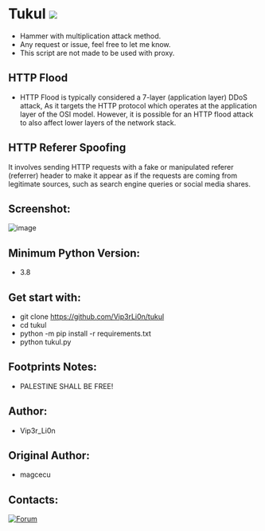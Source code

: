 # Tukul ![](https://img.shields.io/badge/Version-2.0-brightgreen.svg)
- Hammer with multiplication attack method.
- Any request or issue, feel free to let me know.
- This script are not made to be used with proxy.

## HTTP Flood
- HTTP Flood is typically considered a 7-layer (application layer) DDoS attack,
As it targets the HTTP protocol which operates at the application layer of the OSI model.
However, it is possible for an HTTP flood attack to also affect lower layers of the network stack.
## HTTP Referer Spoofing
It involves sending HTTP requests with a fake or manipulated referer (referrer) header to make it appear as if the requests are coming from legitimate sources, such as search engine queries or social media shares.
## Screenshot:
![image](https://github.com/Vip3rLi0n/tukul/assets/21289340/f0299ec5-2d15-45a6-a475-e656583d1a9a)
## Minimum Python Version:
- 3.8
## Get start with:
- git clone https://github.com/Vip3rLi0n/tukul
- cd tukul
- python -m pip install -r requirements.txt
- python tukul.py
## Footprints Notes:
-  PALESTINE SHALL BE FREE!
## Author:
- Vip3r_Li0n
## Original Author:
- magcecu
## Contacts:
[![Forum](https://img.shields.io/badge/-Forum-red)](https://www.dragonforce.io/members/vip3r_li0n.12465/)
